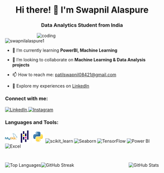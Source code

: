 <h1 align="center">Hi there! 👋 I'm Swapnil Alaspure </h1>
<h3 align="center">Data Analytics Student from India</h3>

<img align="right" alt="coding" width="400" src="https://github.com/swapnilalaspure1/swapnilalaspure1/assets/134439246/6b0713e6-3d0f-4ae9-ba7d-43d856a88bb8">

<p align="left"> <img src="https://komarev.com/ghpvc/?username=swapnilalaspure1&label=Profile%20views&color=0e75b6&style=flat" alt="swapnilalaspure1" /> </p>


- 🌱 I’m currently learning **PowerBI, Machine Learning**

- 👯 I’m looking to collaborate on **Machine Learning & Data Analysis projects**

- 📫 How to reach me: [patilswapnil08421@gmail.com](mailto:patilswapnil08421@gmail.com)

- 📄 Explore my experiences on [LinkedIn](https://www.linkedin.com/in/swapnil-alaspure007)

<h3 align="left">Connect with me:</h3>
<p align="left">
  <a href="https://www.linkedin.com/in/swapnil-alaspure007/" target="blank">
    <img align="center" src="https://raw.githubusercontent.com/rahuldkjain/github-profile-readme-generator/master/src/images/icons/Social/linked-in-alt.svg" alt="LinkedIn" height="30" width="40" />
  </a>
  <a href="https://www.instagram.com/_t_arthur/" target="blank">
    <img align="center" src="https://raw.githubusercontent.com/rahuldkjain/github-profile-readme-generator/master/src/images/icons/Social/instagram.svg" alt="Instagram" height="30" width="40" />
  </a>
</p>

<h3 align="left">Languages and Tools:</h3>
<p align="left">
  <img src="https://raw.githubusercontent.com/devicons/devicon/master/icons/mysql/mysql-original-wordmark.svg" alt="MySQL" width="40" height="40"/>
  <img src="https://raw.githubusercontent.com/devicons/devicon/2ae2a900d2f041da66e950e4d48052658d850630/icons/pandas/pandas-original.svg" alt="Pandas" width="40" height="40"/>
  <img src="https://raw.githubusercontent.com/devicons/devicon/master/icons/python/python-original.svg" alt="Python" width="40" height="40"/>
  <img src="https://upload.wikimedia.org/wikipedia/commons/0/05/Scikit_learn_logo_small.svg" alt="scikit_learn" width="40" height="40"/>
  <img src="https://seaborn.pydata.org/_images/logo-mark-lightbg.svg" alt="Seaborn" width="40" height="40"/>
  <img src="https://www.vectorlogo.zone/logos/tensorflow/tensorflow-icon.svg" alt="TensorFlow" width="40" height="40"/>
  <img src="https://www.vectorlogo.zone/logos/microsoft_powerbi/microsoft_powerbi-icon.svg" alt="Power BI" width="40" height="40"/> 
  <img src="https://www.vectorlogo.zone/logos/microsoft_excel/microsoft_excel-icon.svg" alt="Excel" width="40" height="40"/>
</p>

<br>

<p align="left">
  <img align="left" src="https://github-readme-stats.vercel.app/api/top-langs?username=swapnilalaspure1&show_icons=true&locale=en&layout=compact" alt="Top Languages" />
  <img align="right" src="https://github-readme-stats.vercel.app/api?username=swapnilalaspure1&show_icons=true&locale=en" alt="GitHub Stats" />
</p>

<p align="left">
  <img src="https://github-readme-streak-stats.herokuapp.com/?user=swapnilalaspure1" alt="GitHub Streak" />
</p>
